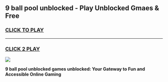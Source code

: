 
## 9 ball pool unblocked - Play Unblocked Gmaes & Free
<h3>
<a href="https://news.freeplayer.one?title=9_ball_pool_unblocked&ref=23F">CLICK TO PLAY</a></h3>
<hr>

<h3>
<a href="https://news.freeplayer.one?title=9_ball_pool_unblocked&ref=23F">CLICK 2 PLAY</a>
  
</h3>

<a href="https://news.freeplayer.one?title=9_ball_pool_unblocked&ref=23F/"><img src="https://clearcache.store/games.png"></a>


**9 ball pool unblocked games unblocked: Your Gateway to Fun and Accessible Online Gaming**
